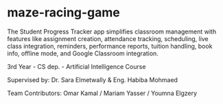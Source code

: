 # maze-racing-game
The Student Progress Tracker app simplifies classroom management with features like assignment creation, attendance tracking, scheduling, live class integration, reminders, performance reports, tuition handling, book info, offline mode, and Google Classroom integration.

3rd Year - CS dep. - Artificial Intelligence Course

Supervised by: Dr. Sara Elmetwally & Eng. Habiba Mohmaed  

Team Contributors: Omar Kamal / Mariam Yasser / Youmna Elgzery 
